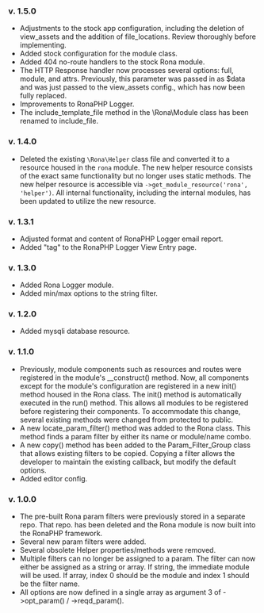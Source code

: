 ### v. 1.5.0

- Adjustments to the stock app configuration, including the deletion of view_assets and the addition of file_locations. Review thoroughly before implementing.
- Added stock configuration for the module class.
- Added 404 no-route handlers to the stock Rona module.
- The HTTP Response handler now processes several options: full, module, and attrs. Previously, this parameter was passed in as $data and was just passed to the view_assets config., which has now been fully replaced.
- Improvements to RonaPHP Logger.
- The include_template_file method in the \Rona\Module class has been renamed to include_file.

### v. 1.4.0

- Deleted the existing `\Rona\Helper` class file and converted it to a resource housed in the `rona` module. The new helper resource consists of the exact same functionality but no longer uses static methods. The new helper resource is accessible via `->get_module_resource('rona', 'helper')`. All internal functionality, including the internal modules, has been updated to utilize the new resource.

### v. 1.3.1

- Adjusted format and content of RonaPHP Logger email report.
- Added "tag" to the RonaPHP Logger View Entry page.

### v. 1.3.0

- Added Rona Logger module.
- Added min/max options to the string filter.

### v. 1.2.0

- Added mysqli database resource.

### v. 1.1.0

- Previously, module components such as resources and routes were registered in the module's __construct() method. Now, all components except for the module's configuration are registered in a new init() method housed in the Rona class. The init() method is automatically executed in the run() method. This allows all modules to be registered before registering their components. To accommodate this change, several existing methods were changed from protected to public.
- A new locate_param_filter() method was added to the Rona class. This method finds a param filter by either its name or module/name combo.
- A new copy() method has been added to the Param_Filter_Group class that allows existing filters to be copied. Copying a filter allows the developer to maintain the existing callback, but modify the default options.
- Added editor config.

### v. 1.0.0

- The pre-built Rona param filters were previously stored in a separate repo. That repo. has been deleted and the Rona module is now built into the RonaPHP framework.
- Several new param filters were added.
- Several obsolete Helper properties/methods were removed.
- Multiple filters can no longer be assigned to a param. The filter can now either be assigned as a string or array. If string, the immediate module will be used. If array, index 0 should be the module and index 1 should be the filter name.
- All options are now defined in a single array as argument 3 of ->opt_param() / ->reqd_param().